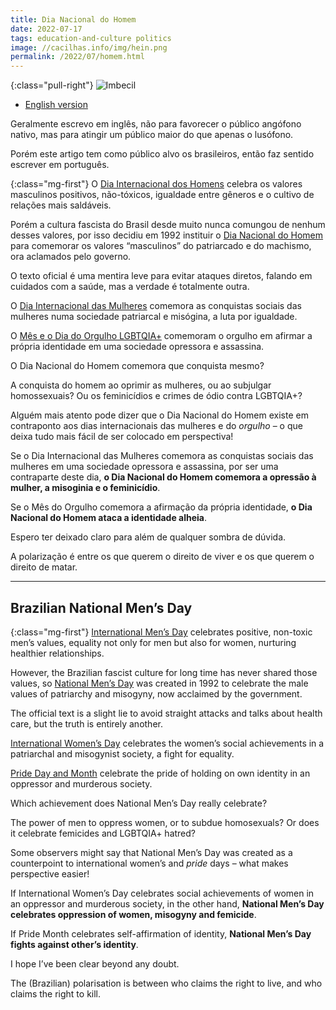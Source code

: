 ```yaml
---
title: Dia Nacional do Homem
date: 2022-07-17
tags: education-and-culture politics
image: //cacilhas.info/img/hein.png
permalink: /2022/07/homem.html
---
```

[image]: {{{image}}}
[Dia Nacional do Homem]: https://www.calendarr.com/brasil/dia-do-homem/
[International Men’s Day]: https://internationalmensday.com/
[International Women’s Day]: https://www.internationalwomensday.com/
[Pride Day and Month]: http://www.interpride.org/

{:class="pull-right"} ![Imbecil][image]

- [English version](#brazilian-national-men’s-day)

Geralmente escrevo em inglês, não para favorecer o público angófono nativo, mas
para atingir um público maior do que apenas o lusófono.

Porém este artigo tem como público alvo os brasileiros, então faz sentido
escrever em português.

{:class="mg-first"} O [Dia Internacional dos Homens][International Men’s Day]
celebra os valores masculinos positivos, não-tóxicos, igualdade entre gêneros e
o cultivo de relações mais saldáveis.

Porém a cultura fascista do Brasil desde muito nunca comungou de nenhum desses
valores, por isso decidiu em 1992 instituir o
[Dia Nacional do Homem][] para comemorar os valores
“masculinos” do patriarcado e do machismo, ora aclamados pelo governo.

O texto oficial é uma mentira leve para evitar ataques diretos, falando em
cuidados com a saúde, mas a verdade é totalmente outra.

O [Dia Internacional das Mulheres][International Women’s Day] comemora as
conquistas sociais das mulheres numa sociedade patriarcal e misógina, a luta por
igualdade.

O [Mês e o Dia do Orgulho LGBTQIA+][Pride Day and Month] comemoram o orgulho em afirmar
a própria identidade em uma sociedade opressora e assassina.

O Dia Nacional do Homem comemora que conquista mesmo?

A conquista do homem ao oprimir as mulheres, ou ao subjulgar homossexuais? Ou os
feminicídios e crimes de ódio contra LGBTQIA+?

Alguém mais atento pode dizer que o Dia Nacional do Homem existe em contraponto
aos dias internacionais das mulheres e do *orgulho* – o que deixa tudo mais
fácil de ser colocado em perspectiva!

Se o Dia Internacional das Mulheres comemora as conquistas sociais das mulheres
em uma sociedade opressora e assassina, por ser uma contraparte deste dia,
**o Dia Nacional do Homem comemora a opressão à mulher, a misoginia e o feminicídio**.

Se o Mês do Orgulho comemora a afirmação da própria identidade,
**o Dia Nacional do Homem ataca a identidade alheia**.

Espero ter deixado claro para além de qualquer sombra de dúvida.

A polarização é entre os que querem o direito de viver e os que querem o direito
de matar.

-----

## Brazilian National Men’s Day

{:class="mg-first"} [International Men’s Day][] celebrates
positive, non-toxic men’s values, equality not only for men but also for women,
nurturing healthier relationships.

However, the Brazilian fascist culture for long time has never shared those
values, so [National Men’s Day][Dia Nacional do Homem] was created in 1992 to
celebrate the male values of patriarchy and misogyny, now acclaimed by the
government.

The official text is a slight lie to avoid straight attacks and talks about
health care, but the truth is entirely another.

[International Women’s Day][] celebrates the women’s
social achievements in a patriarchal and misogynist society, a fight for
equality.

[Pride Day and Month][] celebrate the pride of holding on own identity
in an oppressor and murderous society.

Which achievement does National Men’s Day really celebrate?

The power of men to oppress women, or to subdue homosexuals? Or does it
celebrate femicides and LGBTQIA+ hatred?

Some observers might say that National Men’s Day was created as a counterpoint
to international women’s and *pride* days – what makes perspective easier!

If International Women’s Day celebrates social achievements of women in an
oppressor and murderous society, in the other hand,
**National Men’s Day celebrates oppression of women, misogyny and femicide**.

If Pride Month celebrates self-affirmation of identity,
**National Men’s Day fights against other’s identity**.

I hope I’ve been clear beyond any doubt.

The (Brazilian) polarisation is between who claims the right to live, and who
claims the right to kill.
